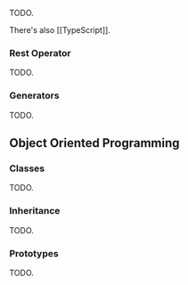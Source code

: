 TODO.

There's also [[TypeScript]].



### Rest Operator
TODO.


### Generators
TODO.

## Object Oriented Programming
### Classes
TODO.

### Inheritance
TODO.

### Prototypes
TODO.






